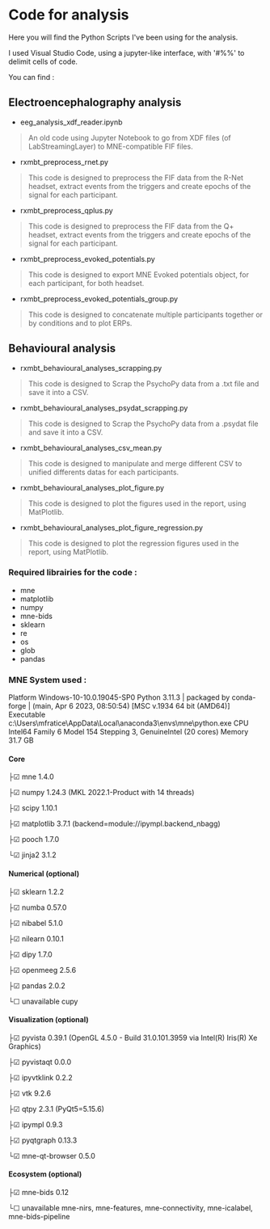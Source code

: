 # Code for analysis 


Here you will find the Python Scripts I've been using for the analysis.

I used Visual Studio Code, using a jupyter-like interface, with '#%%' to delimit cells of code. 

You can find : 

## Electroencephalography analysis 

- eeg_analysis_xdf_reader.ipynb

> An old code using Jupyter Notebook to go from XDF files (of LabStreamingLayer) to MNE-compatible FIF files. 

- rxmbt_preprocess_rnet.py

> This code is designed to preprocess the FIF data from the R-Net headset, extract events from the triggers and create epochs of the signal for each participant. 

- rxmbt_preprocess_qplus.py

> This code is designed to preprocess the FIF data from the Q+ headset, extract events from the triggers and create epochs of the signal for each participant. 

- rxmbt_preprocess_evoked_potentials.py

> This code is designed to export MNE Evoked potentials object, for each participant, for both headset.

- rxmbt_preprocess_evoked_potentials_group.py

> This code is designed to concatenate multiple participants together or by conditions and to plot ERPs. 



## Behavioural analysis 

- rxmbt_behavioural_analyses_scrapping.py

> This code is designed to Scrap the PsychoPy data from a .txt file and save it into a CSV. 

- rxmbt_behavioural_analyses_psydat_scrapping.py

> This code is designed to Scrap the PsychoPy data from a .psydat file and save it into a CSV. 

- rxmbt_behavioural_analyses_csv_mean.py

> This code is designed to manipulate and merge different CSV to unified differents datas for each participants.

- rxmbt_behavioural_analyses_plot_figure.py

> This code is designed to plot the figures used in the report, using MatPlotlib.

- rxmbt_behavioural_analyses_plot_figure_regression.py

> This code is designed to plot the regression figures used in the report, using MatPlotlib.





### Required librairies for the code :

- mne
- matplotlib
- numpy
- mne-bids
- sklearn
- re
- os
- glob
- pandas

### MNE System used :  

Platform             Windows-10-10.0.19045-SP0
Python               3.11.3 | packaged by conda-forge | (main, Apr  6 2023, 08:50:54) [MSC v.1934 64 bit (AMD64)]
Executable           c:\Users\mfratice\AppData\Local\anaconda3\envs\mne\python.exe
CPU                  Intel64 Family 6 Model 154 Stepping 3, GenuineIntel (20 cores)
Memory               31.7 GB

#### Core

├☑ mne               1.4.0

├☑ numpy             1.24.3 (MKL 2022.1-Product with 14 threads)

├☑ scipy             1.10.1

├☑ matplotlib        3.7.1 (backend=module://ipympl.backend_nbagg)

├☑ pooch             1.7.0

└☑ jinja2            3.1.2


#### Numerical (optional)

├☑ sklearn           1.2.2

├☑ numba             0.57.0

├☑ nibabel           5.1.0

├☑ nilearn           0.10.1

├☑ dipy              1.7.0

├☑ openmeeg          2.5.6

├☑ pandas            2.0.2

└☐ unavailable       cupy


#### Visualization (optional)

├☑ pyvista           0.39.1 (OpenGL 4.5.0 - Build 31.0.101.3959 via Intel(R) Iris(R) Xe Graphics)

├☑ pyvistaqt         0.0.0

├☑ ipyvtklink        0.2.2

├☑ vtk               9.2.6

├☑ qtpy              2.3.1 (PyQt5=5.15.6)

├☑ ipympl            0.9.3

├☑ pyqtgraph         0.13.3

└☑ mne-qt-browser    0.5.0


#### Ecosystem (optional)

├☑ mne-bids          0.12

└☐ unavailable       mne-nirs, mne-features, mne-connectivity, mne-icalabel, mne-bids-pipeline
